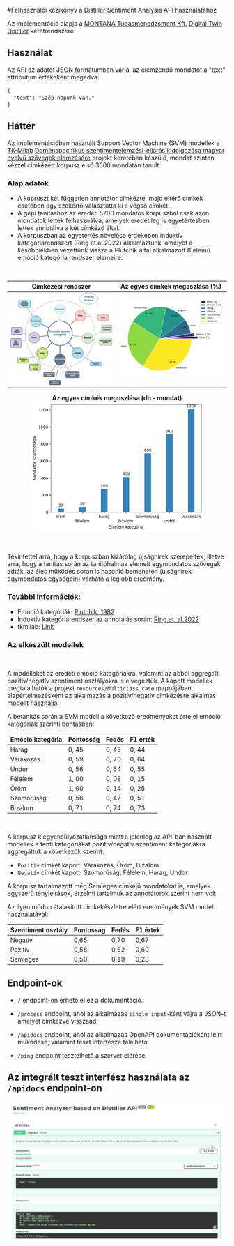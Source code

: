 #Felhasználói kézikönyv a Distiller Sentiment Analysis API használatához


Az implementáció alapja a [MONTANA Tudásmenedzsment Kft.](https://montana.hu/) [Digital Twin Distiller](https://github.com/montana-knowledge-management/digital-twin-distiller) keretrendszere.

## Használat

Az API az adatot JSON formátumban várja, az elemzendő mondatot a "text" attribútum értékeként megadva:

```
{
  "text": "Szép napunk van."
}
```

## Háttér

Az implementációban használt Support Vector Machine (SVM) modellek a [TK-Milab](https://milab.tk.hu/hu) [Doménspecifikus szentimentelemzési-eljárás kidolgozása magyar nyelvű szövegek elemzésére](https://milab.tk.hu/domenspecifikus-szentimentelemzesi-eljaras-kidolgozasa-magyar-nyelvu-szovegek-elemzesere) projekt keretében készülő, mondat szinten kézzel címkézett korpusz első 3600 mondatán tanult.

### Alap adatok

* A kopruszt két független annotátor címkézte, majd eltérő címkék esetében egy szakértő választotta ki a végső címkét.
* A gépi tanításhoz az eredeti 5700 mondatos korpuszból csak azon mondatok lettek felhasználva, amelyek eredetileg is egyetértésben lettek annotálva a két címkéző által.
* A korpuszban az egyetértés növelése érdekében induktív kategóriarendszert (Ring et.al.2022) alkalmaztunk, amelyet a későbbiekben vezettünk vissza a Plutchik által alkalmazott 
8 elemű emóció kategória rendszer elemeire.

<br>

|                                Címkézési rendszer                                 |               Az egyes címkék megoszlása (%)               |
|:---------------------------------------------------------------------------------:|:----------------------------------------------------------:|
| <img src="project/docs/docs/images/categories.png" alt="categories" width="600"/> | <img src="project/docs/docs/images/tk_milab2.png" alt="distro" width="600"/> |

<center>

**Az egyes címkék megoszlása (db - mondat)** <br>
<img src="project/docs/docs/images/emotion_2.png" alt="disto2" width="400"/>
</center>
<br>


Tekintettel arra, hogy a korpuszban kizárólag újsághírek szerepeltek, illetve arra,
hogy a tanítás során az tanítóhalmaz elemeit egymondatos szövegek adták, 
az éles működés során is hasonló bemeneten (újsághírek egymondatos egységein) 
várható a legjobb eredmény.

### További információk:
* Emóció kategóriák: [Plutchik, 1982](https://journals.sagepub.com/doi/abs/10.1177/053901882021004003?journalCode=ssic)
* Induktív kategóriarendszer az annotálás során: [Ring et. al.2022]()
* tkmilab: [Link](https://milab.tk.hu/hu)

### Az elkészült modellek
<br>

A modelleket az eredeti emóció kategóriákra, valamint az abból aggregált pozitív/negatív szentiment osztályokra is elvégeztük. A kapott modellek megtalálhatók a projekt `resources/Multiclass_case` mappájában, alapértelmezésként az alkalmazás a pozitív/negatív címkézésre alkalmas modellt használja.

A betanítás során a SVM modell a következő eredményeket érte el emóció kategóriák szerinti bontásban:

<center>

| Emóció kategória | Pontosság | Fedés | F1 érték |
|------------------|:----------|:------|:---------|
| Harag            | 0, 45      | 0, 43  | 0, 44     |
| Várakozás        | 0, 59      | 0, 70  | 0, 64     |
| Undor            | 0, 56      | 0, 54  | 0, 55     |
| Félelem          | 1, 00      | 0, 08  | 0, 15     |
| Öröm             | 1, 00      | 0, 14  | 0, 25     |
| Szomorúság       | 0, 56      | 0, 47  | 0, 51     |
| Bizalom          | 0, 71      | 0, 74  | 0, 73     |

</center>
<br>

A korpusz kiegyensúlyozatlansága miatt a jelenleg az API-ban használt modellek a fenti kategóriákat pozitív/negatív szentiment kategóriákra aggregáltuk a következők szerint: 
* `Pozitív` címkét kapott: Várakozás, Öröm, Bizalom
* `Negatív` címkét kapott: Szomorúság, Félelem, Harag, Undor

A korpusz tartalmazott még Semleges címkéjű mondatokat is, amelyek egyszerű tényleírások, érzelmi tartalmuk az annotátorok szerint nem volt.

Az ilyen módon átalakított címkekészletre elért eredmények SVM modell használatával:

<center>

| Szentiment osztály | Pontosság | Fedés | F1 érték |
|--------------------|:----------|:------|:---------|
| Negatív            | 0,65      | 0,70  | 0,67     |
| Pozitív            | 0,58      | 0,62  | 0,60     |
| Semleges           | 0,50      | 0,19  | 0,28     |

</center>

## Endpoint-ok

* `/` endpoint-on érhető el ez a dokumentáció.

* `/process` endpoint, ahol az alkalmazás `single input`-ként vájra a JSON-t amelyet címkézve visszaad.

* `/apidocs` endpoint, ahol az alkalmazás OpenAPI dokumentációként leírt működése, valamint teszt interfésze található.

* `/ping` endpoint tesztelhető a szerver elérése.

## Az integrált teszt interfész használata az `/apidocs` endpoint-on

![Használat](project/docs/docs/images/usage_.gif)
